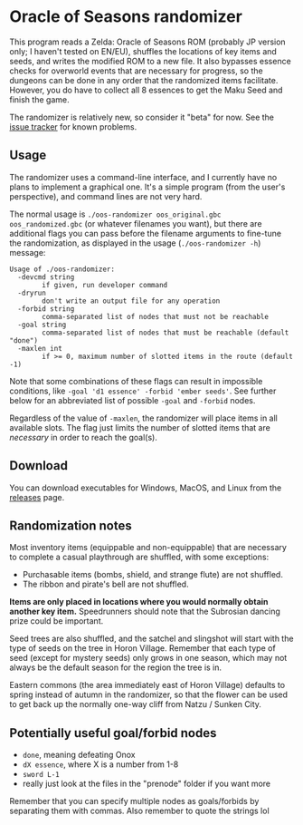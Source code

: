 # Oracle of Seasons randomizer

This program reads a Zelda: Oracle of Seasons ROM (probably JP version only; I
haven't tested on EN/EU), shuffles the locations of key items and seeds, and
writes the modified ROM to a new file. It also bypasses essence checks for
overworld events that are necessary for progress, so the dungeons can be done
in any order that the randomized items facilitate. However, you do have to
collect all 8 essences to get the Maku Seed and finish the game.

The randomizer is relatively new, so consider it "beta" for now. See the
[issue tracker](https://github.com/jangler/oos-randomizer/issues) for known
problems.


## Usage

The randomizer uses a command-line interface, and I currently have no plans to
implement a graphical one. It's a simple program (from the user's perspective),
and command lines are not very hard.

The normal usage is `./oos-randomizer oos_original.gbc oos_randomized.gbc` (or
whatever filenames you want), but there are additional flags you can pass
before the filename arguments to fine-tune the randomization, as displayed in
the usage (`./oos-randomizer -h`) message:

    Usage of ./oos-randomizer:
      -devcmd string
        	if given, run developer command
      -dryrun
        	don't write an output file for any operation
      -forbid string
        	comma-separated list of nodes that must not be reachable
      -goal string
        	comma-separated list of nodes that must be reachable (default "done")
      -maxlen int
        	if >= 0, maximum number of slotted items in the route (default -1)

Note that some combinations of these flags can result in impossible conditions,
like `-goal 'd1 essence' -forbid 'ember seeds'`. See further below for an
abbreviated list of possible `-goal` and `-forbid` nodes.

Regardless of the value of `-maxlen`, the randomizer will place items in all
available slots. The flag just limits the number of slotted items that are
*necessary* in order to reach the goal(s).


## Download

You can download executables for Windows, MacOS, and Linux from the
[releases](https://github.com/jangler/oos-randomizer/releases) page.


## Randomization notes

Most inventory items (equippable and non-equippable) that are necessary to
complete a casual playthrough are shuffled, with some exceptions:

- Purchasable items (bombs, shield, and strange flute) are not shuffled.
- The ribbon and pirate's bell are not shuffled.

**Items are only placed in locations where you would normally obtain another
key item.** Speedrunners should note that the Subrosian dancing prize could be
important.

Seed trees are also shuffled, and the satchel and slingshot will start with the
type of seeds on the tree in Horon Village. Remember that each type of seed
(except for mystery seeds) only grows in one season, which may not always be
the default season for the region the tree is in.

Eastern commons (the area immediately east of Horon Village) defaults to spring
instead of autumn in the randomizer, so that the flower can be used to get back
up the normally one-way cliff from Natzu / Sunken City.


## Potentially useful goal/forbid nodes

- `done`, meaning defeating Onox
- `dX essence`, where X is a number from 1-8
- `sword L-1`
- really just look at the files in the "prenode" folder if you want more

Remember that you can specify multiple nodes as goals/forbids by separating
them with commas. Also remember to quote the strings lol
